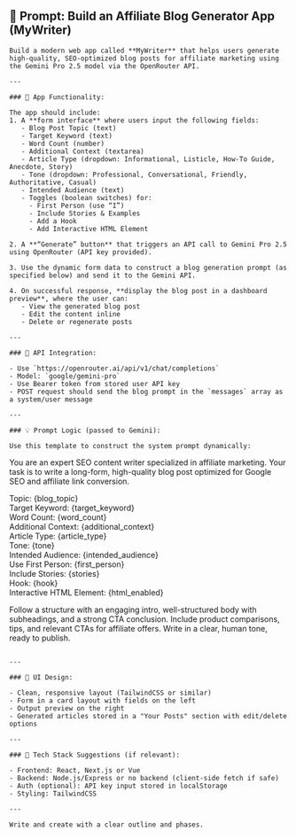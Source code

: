 ## 🧠 Prompt: Build an Affiliate Blog Generator App (MyWriter)

```text
Build a modern web app called **MyWriter** that helps users generate high-quality, SEO-optimized blog posts for affiliate marketing using the Gemini Pro 2.5 model via the OpenRouter API.

---

### 🧩 App Functionality:

The app should include:
1. A **form interface** where users input the following fields:
   - Blog Post Topic (text)
   - Target Keyword (text)
   - Word Count (number)
   - Additional Context (textarea)
   - Article Type (dropdown: Informational, Listicle, How-To Guide, Anecdote, Story)
   - Tone (dropdown: Professional, Conversational, Friendly, Authoritative, Casual)
   - Intended Audience (text)
   - Toggles (boolean switches) for:
     - First Person (use “I”)
     - Include Stories & Examples
     - Add a Hook
     - Add Interactive HTML Element

2. A **“Generate” button** that triggers an API call to Gemini Pro 2.5 using OpenRouter (API key provided).

3. Use the dynamic form data to construct a blog generation prompt (as specified below) and send it to the Gemini API.

4. On successful response, **display the blog post in a dashboard preview**, where the user can:
   - View the generated blog post
   - Edit the content inline
   - Delete or regenerate posts

---

### 🔌 API Integration:

- Use `https://openrouter.ai/api/v1/chat/completions`
- Model: `google/gemini-pro`
- Use Bearer token from stored user API key
- POST request should send the blog prompt in the `messages` array as a system/user message

---

### 💡 Prompt Logic (passed to Gemini):

Use this template to construct the system prompt dynamically:

```
You are an expert SEO content writer specialized in affiliate marketing. Your task is to write a long-form, high-quality blog post optimized for Google SEO and affiliate link conversion.

Topic: {blog_topic}  
Target Keyword: {target_keyword}  
Word Count: {word_count}  
Additional Context: {additional_context}  
Article Type: {article_type}  
Tone: {tone}  
Intended Audience: {intended_audience}  
Use First Person: {first_person}  
Include Stories: {stories}  
Hook: {hook}  
Interactive HTML Element: {html_enabled}

Follow a structure with an engaging intro, well-structured body with subheadings, and a strong CTA conclusion. Include product comparisons, tips, and relevant CTAs for affiliate offers. Write in a clear, human tone, ready to publish.
```

---

### 🎨 UI Design:

- Clean, responsive layout (TailwindCSS or similar)
- Form in a card layout with fields on the left
- Output preview on the right
- Generated articles stored in a "Your Posts" section with edit/delete options

---

### 🧠 Tech Stack Suggestions (if relevant):

- Frontend: React, Next.js or Vue
- Backend: Node.js/Express or no backend (client-side fetch if safe)
- Auth (optional): API key input stored in localStorage
- Styling: TailwindCSS

---

Write and create with a clear outline and phases. 
```

